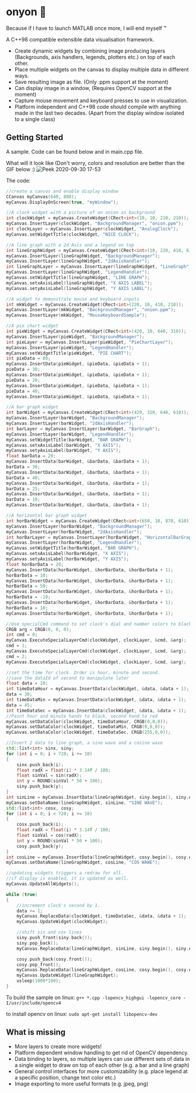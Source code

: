 # onyon :onion:

Because if I have to launch MATLAB once more, I will end myself ™ 

A C++98 compatible extensible data visualisation framework. 
* Create dynamic widgets by combining image producing layers (Backgrounds, axis handlers, legends, plotters etc.) on top of each other.
* Place multiple widgets on the canvas to display multiple data in different ways.
* Save resulting image as file. (Only .ppm support at the moment)
* Can display image in a window, (Requires OpenCV support at the moment)
* Capture mouse movement and keyboard presses to use in visualization.
* Platform independent and C++98 code should compile with anything made in the last two decades. (Apart from the display window isolated to a single class)

## Getting Started

A sample. Code can be found below and in main.cpp file.

What will it look like (Don't worry, colors and resolution are better than the GIF below :)
![Peek 2020-09-30 17-53](https://user-images.githubusercontent.com/42119171/94702243-3400e500-0346-11eb-9858-5d1225ce9367.gif)

The code:
```c++
//create a canvas and enable display window
CCanvas myCanvas(640, 880);
myCanvas.DisplayOnScreen(true, "myWindow");

//A clock widget with a picture of an onion as background
int clockWidget = myCanvas.CreateWidget(CRect<int>(10, 10, 210, 210));
myCanvas.InsertLayer(clockWidget, "BackgroundManager", "onion.ppm");
int clockLayer = myCanvas.InsertLayer(clockWidget, "AnalogClock");
myCanvas.setWidgetTitle(clockWidget, "NICE CLOCK");

//A line graph with a 2d Axis and a legend on top
int lineGraphWidget = myCanvas.CreateWidget(CRect<int>(10, 220, 410, 610));
myCanvas.InsertLayer(lineGraphWidget, "BackgroundManager");
myCanvas.InsertLayer(lineGraphWidget, "2dAxisHandler");
int lineGraphLayer = myCanvas.InsertLayer(lineGraphWidget, "LineGraph");
myCanvas.InsertLayer(lineGraphWidget, "LegendHandler");
myCanvas.setWidgetTitle(lineGraphWidget, "LINE GRAPH");
myCanvas.setxAxisLabel(lineGraphWidget, "X AXIS LABEL");
myCanvas.setyAxisLabel(lineGraphWidget, "Y AXIS LABEL");

//A widget to demonstrate mouse and keyboard inputs
int mkWidget = myCanvas.CreateWidget(CRect<int>(220, 10, 410, 210));
myCanvas.InsertLayer(mkWidget, "BackgroundManager", "onion.ppm");
myCanvas.InsertLayer(mkWidget, "MouseKeyboardSample");

//A pie chart widget
int pieWidget = myCanvas.CreateWidget(CRect<int>(420, 10, 640, 310));
myCanvas.InsertLayer(pieWidget, "BackgroundManager");
int pieLayer = myCanvas.InsertLayer(pieWidget, "PieChartLayer");
myCanvas.InsertLayer(pieWidget, "LegendHandler");
myCanvas.setWidgetTitle(pieWidget, "PIE CHART");
int pieData = 80;
myCanvas.InsertData(pieWidget, &pieData, &pieData + 1);
pieData = 30;
myCanvas.InsertData(pieWidget, &pieData, &pieData + 1);
pieData = 20;
myCanvas.InsertData(pieWidget, &pieData, &pieData + 1);
pieData = 40;
myCanvas.InsertData(pieWidget, &pieData, &pieData + 1);

//A bar graph widget
int barWidget = myCanvas.CreateWidget(CRect<int>(420, 320, 640, 610));
myCanvas.InsertLayer(barWidget, "BackgroundManager");
myCanvas.InsertLayer(barWidget, "2dAxisHandler");
int barLayer = myCanvas.InsertLayer(barWidget, "BarGraph");
myCanvas.InsertLayer(barWidget, "LegendHandler");
myCanvas.setWidgetTitle(barWidget, "BAR GRAPH");
myCanvas.setxAxisLabel(barWidget, "X AXIS");
myCanvas.setyAxisLabel(barWidget, "Y AXIS");
float barData = 20;
myCanvas.InsertData(barWidget, &barData, &barData + 1);
barData = 30;
myCanvas.InsertData(barWidget, &barData, &barData + 1);
barData = 40;
myCanvas.InsertData(barWidget, &barData, &barData + 1);
barData = 25;
myCanvas.InsertData(barWidget, &barData, &barData + 1);
barData = 10;
myCanvas.InsertData(barWidget, &barData, &barData + 1);

//A horizontal bar graph widget
int horBarWidget = myCanvas.CreateWidget(CRect<int>(650, 10, 870, 610));
myCanvas.InsertLayer(horBarWidget, "BackgroundManager");
myCanvas.InsertLayer(horBarWidget, "2dAxisHandler");
int horBarLayer = myCanvas.InsertLayer(horBarWidget, "HorizontalBarGraph");
myCanvas.InsertLayer(horBarWidget, "LegendHandler");
myCanvas.setWidgetTitle(horBarWidget, "BAR GRAPH");
myCanvas.setxAxisLabel(horBarWidget, "X AXIS");
myCanvas.setyAxisLabel(horBarWidget, "Y AXIS");
float horBarData = 20;
myCanvas.InsertData(horBarWidget, &horBarData, &horBarData + 1);
horBarData = 10;
myCanvas.InsertData(horBarWidget, &horBarData, &horBarData + 1);
horBarData = 50;
myCanvas.InsertData(horBarWidget, &horBarData, &horBarData + 1);
horBarData = -10;
myCanvas.InsertData(horBarWidget, &horBarData, &horBarData + 1);
horBarData = 10;
myCanvas.InsertData(horBarWidget, &horBarData, &horBarData + 1);

//Use specialCmd command to set clock's dial and number colors to black
CRGB arg = CRGB(0, 0, 0);
int cmd = 0;
myCanvas.ExecuteSpecialLayerCmd(clockWidget, clockLayer, &cmd, &arg);
cmd = 1;
myCanvas.ExecuteSpecialLayerCmd(clockWidget, clockLayer, &cmd, &arg);
cmd = 2;
myCanvas.ExecuteSpecialLayerCmd(clockWidget, clockLayer, &cmd, &arg);

//set the time for clock. Order is hour, minute and second.
//save the dataId of second to manipulate later
float data = 10;
int timeDataHour = myCanvas.InsertData(clockWidget, &data, &data + 1);
data = 30;
int timeDataMin = myCanvas.InsertData(clockWidget, &data, &data + 1);
data = 45;
int timeDataSec = myCanvas.InsertData(clockWidget, &data, &data + 1);
//Paint hour and minute hands to black, second hand to red
myCanvas.setDataColor(clockWidget, timeDataHour, CRGB(0,0,0));
myCanvas.setDataColor(clockWidget, timeDataMin, CRGB(0,0,0));
myCanvas.setDataColor(clockWidget, timeDataSec, CRGB(255,0,0));

//Insert 2 data to line graph, a sine wave and a cosine wave
std::list<int> sinx, siny;
for (int i = 0; i < 720; i += 10)
{
	sinx.push_back(i);
	float radX = float(i) * 3.14f / 180;
	float sinVal = sin(radX);
	int y = ROUND(sinVal * 50 + 100);
	siny.push_back(y);
}
int sinLine = myCanvas.InsertData(lineGraphWidget, siny.begin(), siny.end());
myCanvas.setDataName(lineGraphWidget, sinLine, "SINE WAVE");
std::list<int> cosx, cosy;
for (int i = 0; i < 720; i += 10)
{
	cosx.push_back(i);
	float radX = float(i) * 3.14f / 180;
	float sinVal = cos(radX);
	int y = ROUND(sinVal * 50 + 100);
	cosy.push_back(y);
}
int cosLine = myCanvas.InsertData(lineGraphWidget, cosy.begin(), cosy.end());
myCanvas.setDataName(lineGraphWidget, cosLine, "COS WAWE");

//updating widgets triggers a redraw for all.
//if display is enabled, it is updated as well.
myCanvas.UpdateAllWidgets();

while (true)
{
	//increment clock's second by 1.
	data += 1;
	myCanvas.ReplaceData(clockWidget, timeDataSec, &data, &data + 1);
	myCanvas.UpdateWidget(clockWidget);

	//shift sin and cos lines
	siny.push_front(siny.back());
	siny.pop_back();
	myCanvas.ReplaceData(lineGraphWidget, sinLine, siny.begin(), siny.end());

	cosy.push_back(cosy.front());
	cosy.pop_front();
	myCanvas.ReplaceData(lineGraphWidget, cosLine, cosy.begin(), cosy.end());
	myCanvas.UpdateWidget(lineGraphWidget);
	usleep(1000*100);
}
```

To build the sample on linux: ```g++ *.cpp -lopencv_highgui -lopencv_core -I/usr/include/opencv4```

to install opencv on linux: ```sudo apt-get install libopencv-dev```

## What is missing
* More layers to create more widgets!
* Platform dependent window handling to get rid of OpenCV dependency.
* Data binding to layers, so multiple layers can use different sets of data in a single widget to draw on top of each other (e.g. a bar and a line graph)
* General control interfaces for more customizability (e.g. place legend at a specific position, change text color etc.)
* Image exporting to more useful formats (e.g. jpeg, png)
